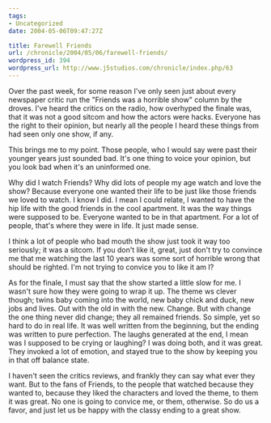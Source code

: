 ```yaml
---
tags:
- Uncategorized
date: 2004-05-06T09:47:27Z

title: Farewell Friends
url: /chronicle/2004/05/06/farewell-friends/
wordpress_id: 394
wordpress_url: http://www.j5studios.com/chronicle/index.php/63
---
```



Over the past week, for some reason I've only seen just about every newspaper critic run the "Friends was a horrible show" column by the droves.  I've heard the critics on the radio, how overhyped the finale was, that it was not a good sitcom and how the actors were hacks.  Everyone has the right to their opinion, but nearly all the people I heard these things from had seen only one show, if any.




This brings me to my point.  Those people, who I would say were past their younger years just sounded bad.  It's one thing to voice your opinion, but you look bad when it's an uninformed one.




Why did I watch Friends?  Why did lots of people my age watch and love the show?  Because everyone one wanted their life to be just like those friends we loved to watch.  I know I did.  I mean I could relate, I wanted to have the hip life with the good friends in the cool apartment.  It was the way things were supposed to be.  Everyone wanted to be in that apartment.  For a lot of people, that's where they were in life.  It just made sense.




I think a lot of people who bad mouth the show just took it way too seriously; it was a sitcom.  If you don't like it, great, just don't try to convince me that me watching the last 10 years was some sort of horrible wrong that should be righted.  I'm not trying to convice you to like it am I?




As for the finale, I must say that the show started a little slow for me.  I wasn't sure how they were going to wrap it up.  The theme ws clever though; twins baby coming into the world, new baby chick and duck, new jobs and lives.  Out with the old in with the new.  Change.  But with change the one thing never did change; they all remained friends.  So simple, yet so hard to do in real life. It was well written from the beginning, but the ending was written to pure perfection.  The laughs generated at the end, I mean was I supposed to be crying or laughing?  I was doing both, and it was great. They invoked a lot of emotion, and stayed true to the show by keeping you in that off balance state.




I haven't seen the critics reviews, and frankly they can say what ever they want.  But to the fans of Friends, to the people that watched because they wanted to, because they liked the characters and loved the theme, to them it was great.  No one is going to convice me, or them, otherwise.  So do us a favor, and just let us be happy with the classy ending to a great show.


